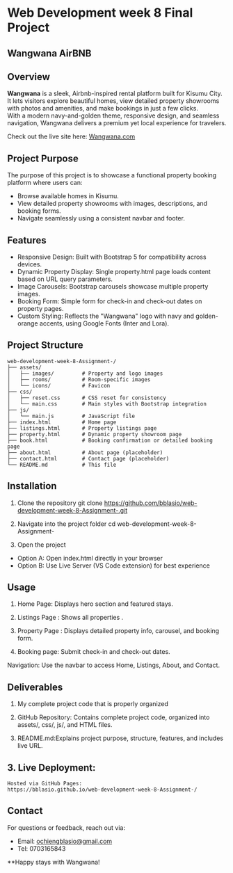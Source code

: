 # Web Development week 8 Final Project 
## Wangwana AirBNB   
## Overview 
**Wangwana** is a sleek, Airbnb-inspired rental platform built for Kisumu City.   
It lets visitors explore beautiful homes, view detailed property showrooms with photos and amenities, and make bookings in just a few clicks.   
With a modern navy-and-golden theme, responsive design, and seamless navigation, Wangwana delivers a premium yet local experience for travelers. 

Check out the live site here: [Wangwana.com](https://bblasio.github.io/web-development-week-8-Assignment-/)   

## Project Purpose  
The purpose of this project is to showcase a functional property booking platform where users can:  
- Browse available homes in Kisumu.  
- View detailed property showrooms with images, descriptions, and booking forms.  
- Navigate seamlessly using a consistent navbar and footer.  

 ## Features

- Responsive Design: Built with Bootstrap 5 for compatibility across devices. 
- Dynamic Property Display: Single property.html page loads content based on URL query parameters. 
- Image Carousels: Bootstrap carousels showcase multiple property images. 
- Booking Form: Simple form for check-in and check-out dates on property pages. 
- Custom Styling: Reflects the "Wangwana" logo with navy and golden-orange accents, using Google Fonts (Inter and Lora). 

## Project Structure
```
web-development-week-8-Assignment-/ 
├── assets/
│   ├── images/         # Property and logo images 
│   ├── rooms/          # Room-specific images 
│   └── icons/          # Favicon 
├── css/
│   ├── reset.css       # CSS reset for consistency
│   └── main.css        # Main styles with Bootstrap integration
├── js/
│   └── main.js         # JavaScript file 
├── index.html          # Home page
├── listings.html       # Property listings page
├── property.html       # Dynamic property showroom page
├── book.html           # Booking confirmation or detailed booking page
├── about.html          # About page (placeholder)
├── contact.html        # Contact page (placeholder)
└── README.md           # This file
```
## Installation 

 1. Clone the repository 
git clone https://github.com/bblasio/web-development-week-8-Assignment-.git 

 2. Navigate into the project folder 
cd web-development-week-8-Assignment-

 3. Open the project 
- Option A: Open index.html directly in your browser 
- Option B: Use Live Server (VS Code extension) for best experience  

 ## Usage 

 1. Home Page: Displays hero section and featured stays. 

 2. Listings Page :  Shows all properties . 

 3. Property Page :  Displays detailed property info, carousel, and booking form. 

 4. Booking page:  Submit check-in and check-out dates. 

 Navigation:   Use the navbar to access Home, Listings, About, and Contact. 
 ## Deliverables 

 1. My complete project code that is properly organized  

 2. GitHub Repository: Contains complete project code, organized into assets/, css/, js/, and HTML files.  

 3. README.md:Explains project purpose, structure, features, and includes live URL.  

## 3. Live Deployment: 
    Hosted via GitHub Pages: 
    https://bblasio.github.io/web-development-week-8-Assignment-/ 

   ## Contact 
For questions or feedback, reach out via:  


- Email: ochiengblasio@gmail.com  
- Tel: 0703165843  

**Happy stays with Wangwana! 


